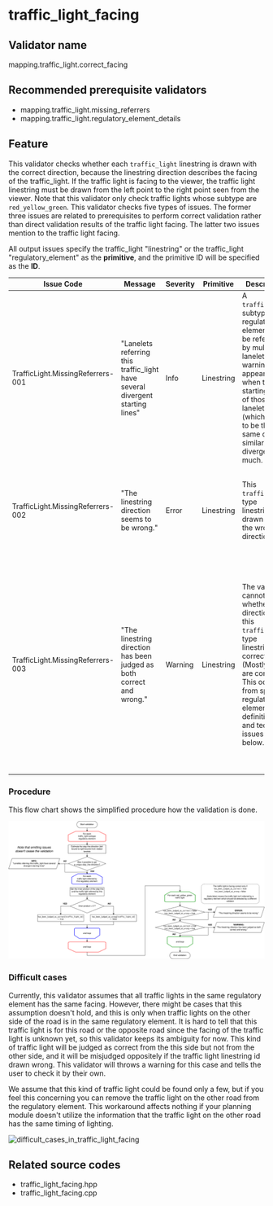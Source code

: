 # traffic_light_facing

## Validator name

mapping.traffic_light.correct_facing

## Recommended prerequisite validators

- mapping.traffic_light.missing_referrers
- mapping.traffic_light.regulatory_element_details

## Feature

This validator checks whether each `traffic_light` linestring is drawn with the correct direction, because the linestring direction describes the facing of the traffic_light.
If the traffic light is facing to the viewer, the traffic light linestring must be drawn from the left point to the right point seen from the viewer.
Note that this validator only check traffic lights whose subtype are `red_yellow_green`.
This validator checks five types of issues.
The former three issues are related to prerequisites to perform correct validation rather than direct validation results of the traffic light facing.
The latter two issues mention to the traffic light facing.

All output issues specify the traffic_light "linestring" or the traffic_light "regulatory_element" as the **primitive**, and the primitive ID will be specified as the **ID**.

| Issue Code                        | Message                                                                       | Severity | Primitive  | Description                                                                                                                                                                                                                 | Approach                                                                                                                                                                                                                                      |
| --------------------------------- | ----------------------------------------------------------------------------- | -------- | ---------- | --------------------------------------------------------------------------------------------------------------------------------------------------------------------------------------------------------------------------- | --------------------------------------------------------------------------------------------------------------------------------------------------------------------------------------------------------------------------------------------- |
| TrafficLight.MissingReferrers-001 | "Lanelets referring this traffic_light have several divergent starting lines" | Info     | Linestring | A `traffic_light` subtype regulatory element may be referred by multiple lanelets. This warning appears when the starting line of those lanelets (which tends to be the same or similar) diverge too much.                  | This hardly happens, but maybe the referring lanelet is completely wrong or the traffic light cannot be seen from the starting edge of the referring lanelet.                                                                                 |
| TrafficLight.MissingReferrers-002 | "The linestring direction seems to be wrong."                                 | Error    | Linestring | This `traffic_light` type linestring is drawn with the wrong direction.                                                                                                                                                     | Fix the traffic light linestring so that it is drawn from the left to the right seen from the stop line.                                                                                                                                      |
| TrafficLight.MissingReferrers-003 | "The linestring direction has been judged as both correct and wrong."         | Warning  | Linestring | The validator cannot judge whether the direction of this `traffic_light` type linestring is correct. (Mostly they are correct.) This occurs from special regulatory element definitions and technical issues written below. | This occurs in the [Difficult Case](#difficult-cases) written below. This validator currently cannot determine that the traffic light facing is correct in this case, so please recheck it by yourself and please ignore it if it is correct. |

### Procedure

This flow chart shows the simplified procedure how the validation is done.

![traffic_light_facing_procedure](../../media/traffic_light_facing_procedure.svg)

### Difficult cases

Currently, this validator assumes that all traffic lights in the same regulatory element has the same facing.
However, there might be cases that this assumption doesn't hold, and this is only when traffic lights on the other side of the road is in the same regulatory element.
It is hard to tell that this traffic light is for this road or the opposite road since the facing of the traffic light is unknown yet, so this validator keeps its ambiguity for now.
This kind of traffic light will be judged as correct from the this side but not from the other side, and it will be misjudged oppositely if the traffic light linestring id drawn wrong.
This validator will throws a warning for this case and tells the user to check it by their own.

We assume that this kind of traffic light could be found only a few, but if you feel this concerning you can remove the traffic light on the other road from the regulatory element. This workaround affects nothing if your planning module doesn't utilize the information that the traffic light on the other road has the same timing of lighting.

![difficult_cases_in_traffic_light_facing](../../media/traffic_light_facing_difficult_cases.svg)

## Related source codes

- traffic_light_facing.hpp
- traffic_light_facing.cpp
